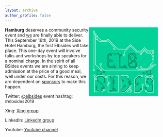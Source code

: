 ```yaml
---
layout: archive
author_profile: false
---
```


<img src="/assets/images/elbsides_teaser_500x500.png" align="right" width="45%" >

**Hamburg** deserves a community security event and [we](about.html) are finally able to deliver. This September 16th, 2019 at the Side Hotel Hamburg, the first Elbsides will take place. This one-day event will involve talks and workshops by top speakers for a nominal charge. In the spirit of all BSides events we are aiming to keep admission at the price of a good meal, well under our costs. For this reason, we are dependent on [sponsors](sponsors.html) to make this happen.

Twitter: [@elbsides](https://twitter.com/elbsides) event hashtag: #elbsides2019

Xing: [Xing group](https://www.xing.com/communities/groups/elbsides-1115308)

LinkedIn: [LinkedIn group](https://www.linkedin.com/groups/8828793/)

Youtube: [Youtube channel](https://www.youtube.com/channel/UC1kRI13BZ6KMCwtGttD5Arg)


